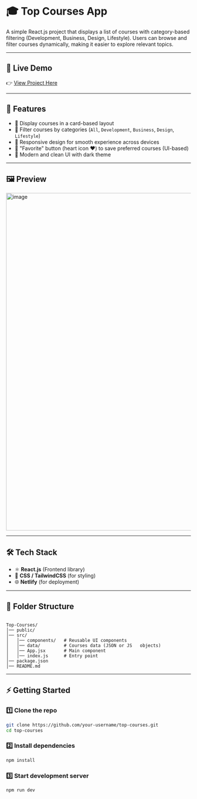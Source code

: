 

# 🎓 Top Courses App  

A simple React.js project that displays a list of courses with category-based filtering (Development, Business, Design, Lifestyle). Users can browse and filter courses dynamically, making it easier to explore relevant topics.  

---

## 🔗 Live Demo  
👉 [View Project Here](https://new-top-courses.netlify.app/  )

---

## 🚀 Features  
- 📌 Display courses in a card-based layout  
- 📌 Filter courses by categories (`All`, `Development`, `Business`, `Design`, `Lifestyle`)  
- 📌 Responsive design for smooth experience across devices  
- 📌 "Favorite" button (heart icon ❤️) to save preferred courses (UI-based)  
- 📌 Modern and clean UI with dark theme  

---

## 🖼️ Preview  
<img width="1897" height="918" alt="image" src="https://github.com/user-attachments/assets/1fd15d6a-4919-423e-a3bf-d7aa76eb538a" />

---

## 🛠️ Tech Stack  
- ⚛️ **React.js** (Frontend library)  
- 🎨 **CSS / TailwindCSS** (for styling)  
- 🌐 **Netlify** (for deployment)  

---

## 📂 Folder Structure  
```

Top-Courses/  
│── public/  
│── src/  
│   │── components/   # Reusable UI components  
│   │── data/         # Courses data (JSON or JS   objects)
│   │── App.jsx       # Main component  
│   │── index.js      # Entry point  
│── package.json  
│── README.md  

````

---

## ⚡ Getting Started  

### 1️⃣ Clone the repo 

```sh
git clone https://github.com/your-username/top-courses.git
cd top-courses
```

### 2️⃣ Install dependencies

```sh
npm install
```

### 3️⃣ Start development server

```sh
npm run dev
```

